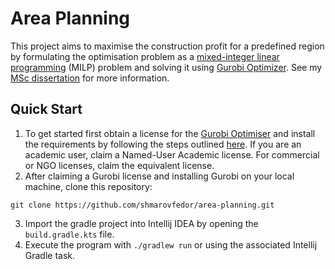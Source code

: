 # Area Planning

This project aims to maximise the construction profit for a predefined region by formulating the optimisation problem as a [mixed-integer linear programming](https://en.wikipedia.org/wiki/Linear_programming#Integer_unknowns) (MILP) problem and solving it using [Gurobi Optimizer](https://www.gurobi.com/). See my [MSc dissertation](https://shmarov.com/files/fedor-shmarov-msc-dissertation.pdf) for more information.

## Quick Start
1. To get started first obtain a license for the [Gurobi Optimiser](https://www.gurobi.com/) and install the requirements by following the steps outlined [here](https://support.gurobi.com/hc/en-us/articles/14799677517585-Getting-Started-with-Gurobi-Optimizer). If you are an academic user, claim a Named-User Academic license. For commercial or NGO licenses, claim the equivalent license.
2. After claiming a Gurobi license and installing Gurobi on your local machine, clone this repository:
```shell
git clone https://github.com/shmarovfedor/area-planning.git
```
3. Import the gradle project into Intellij IDEA by opening the `build.gradle.kts` file.
4. Execute the program with `./gradlew run` or using the associated Intellij Gradle task.
